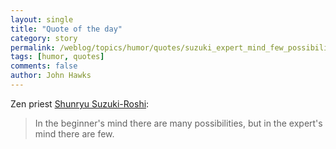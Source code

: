 ```yaml
---
layout: single 
title: "Quote of the day" 
category: story
permalink: /weblog/topics/humor/quotes/suzuki_expert_mind_few_possibilities.html
tags: [humor, quotes] 
comments: false 
author: John Hawks 
---
```



<p>
Zen priest <a href="http://en.wikipedia.org/wiki/Shunryu_Suzuki-Roshi">Shunryu Suzuki-Roshi</a>:
</p>

<blockquote>In the beginner's mind there are many possibilities, but in the expert's mind there are few. </blockquote>

